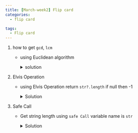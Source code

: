 ```yaml
---
title: [March-week2] Flip card
categories:
  - flip card

tags:
  - Flip card
---
```


1. how to get `gcd`, `lcm`

   - using Euclidean algorithm
      <details>
        <summary>solution</summary>

        ``` C++
        class Solution {
          public : 
            int gcd(int a, int b) {
              int t = 0;
              while(b != 0) {
                t = b;
                b = a%b;
                a = t;
              }
      
              return a
            }
      
            int lcm(int a, int b) {
              return (a * b) / gcd(a, b);
            }
        }
        ```

      </details>

2.  Elvis Operation
    - using Elvis Operation return `str?.length`  if null then -1
      <details>
        <summary>Solution</summary>
      
        ```kotlin
        val lenOfString = str?.length ?: -1
        ```

      </details>

3. Safe Call
   - Get string length using `safe Call` variable name is `str`
      <details>
        <summary>Solution</summary>
      
        ```kotlin
        str?.length
        ```
      
      </details>
      
      

